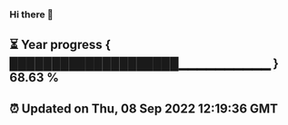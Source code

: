 ### Hi there 👋
⏳ Year progress { ████████████████████▁▁▁▁▁▁▁▁▁▁ } 68.63 %
---
⏰ Updated on Thu, 08 Sep 2022 12:19:36 GMT
---
